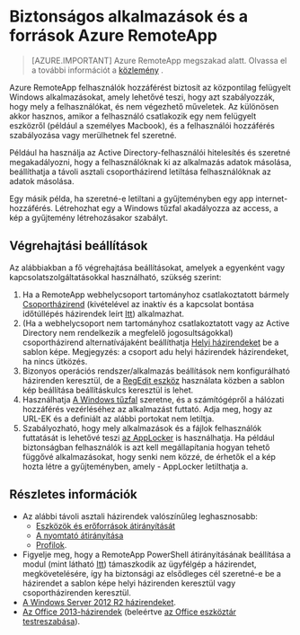 
<properties
    pageTitle="Alkalmazások és a források Azure RemoteApp biztonságos |} Microsoft Azure"
    description="Megtudhatja, hogy miként alkalmazások és az Azure RemoteApp források zárolása"
    services="remoteapp"
    documentationCenter=""
    authors="lizap"
    manager="mbaldwin" />

<tags
    ms.service="remoteapp"
    ms.workload="compute"
    ms.tgt_pltfrm="na"
    ms.devlang="na"
    ms.topic="article"
    ms.date="08/15/2016"
    ms.author="elizapo" />



# <a name="secure-apps-and-resources-in-azure-remoteapp"></a>Biztonságos alkalmazások és a források Azure RemoteApp

> [AZURE.IMPORTANT]
> Azure RemoteApp megszakad alatt. Olvassa el a további információt a [közlemény](https://go.microsoft.com/fwlink/?linkid=821148) .

Azure RemoteApp felhasználók hozzáférést biztosít az központilag felügyelt Windows alkalmazásokat, amely lehetővé teszi, hogy azt szabályozzák, hogy mely a felhasználókat, és nem végezhető műveletek.  Az különösen akkor hasznos, amikor a felhasználó csatlakozik egy nem felügyelt eszközről (például a személyes Macbook), és a felhasználói hozzáférés szabályozása vagy merülhetnek fel szeretné.

Például ha használja az Active Directory-felhasználói hitelesítés és szeretné megakadályozni, hogy a felhasználóknak ki az alkalmazás adatok másolása, beállíthatja a távoli asztali csoportházirend letiltása felhasználóknak az adatok másolása.

Egy másik példa, ha szeretné-e letiltani a gyűjteményben egy app internet-hozzáférés. Létrehozhat egy a Windows tűzfal akadályozza az access, a kép a gyűjtemény létrehozásakor szabályt.

## <a name="implementation-options"></a>Végrehajtási beállítások

  Az alábbiakban a fő végrehajtása beállításokat, amelyek a egyenként vagy kapcsolatszolgáltatásokkal használható, szükség szerint:

1.  Ha a RemoteApp webhelycsoport tartományhoz csatlakoztatott bármely [Csoportházirend](https://technet.microsoft.com/library/cc725828.aspx) (kivételével az inaktív és a kapcsolat bontása időtúllépés házirendek leírt [Itt](../azure-subscription-service-limits.md)) alkalmazhat.
2.  (Ha a webhelycsoport nem tartományhoz csatlakoztatott vagy az Active Directory nem rendelkezik a megfelelő jogosultságokkal) csoportházirend alternatívájaként beállíthatja [Helyi házirendeket](https://technet.microsoft.com/library/cc775702.aspx) be a sablon képe.  Megjegyzés: a csoport adu helyi házirendek házirendeket, ha nincs ütközés.
3.  Bizonyos operációs rendszer/alkalmazás beállítások nem konfigurálható házirenden keresztül, de a [RegEdit eszköz](./remoteapp-hybridtrouble.md) használata közben a sablon kép beállítása beállításkulcs keresztül is lehet.
4.  Használhatja [A Windows tűzfal](http://windows.microsoft.com/en-US/windows-8/Windows-Firewall-from-start-to-finish) szeretne, és a számítógépről a hálózati hozzáférés vezérléséhez az alkalmazást futtató. Adja meg, hogy az URL-EK és a definiált az alábbi portokat nem letiltja.
5.  Szabályozható, hogy mely alkalmazások és a fájlok felhasználók futtatását is lehetővé teszi [az AppLocker](https://technet.microsoft.com/library/hh831440.aspx) is használhatja. Ha például biztonságban felhasználók is azt kell megállapítania hogyan tehető függővé alkalmazásokat, hogy senki nem közzé, de érhetők el a kép hozta létre a gyűjteményben, amely - AppLocker letilthatja a.

## <a name="detailed-information"></a>Részletes információk

- Az alábbi távoli asztali házirendek valószínűleg leghasznosabb:
    - [Eszközök és erőforrások átirányítását](https://technet.microsoft.com/library/ee791794.aspx)
    - [A nyomtató átirányítása](https://technet.microsoft.com/library/ee791784.aspx)
    - [Profilok](https://technet.microsoft.com/library/ee791865.aspx).
- Figyelje meg, hogy a RemoteApp PowerShell átirányításának beállítása a modul (mint látható [Itt](./remoteapp-redirection.md)) támaszkodik az ügyfélgép a házirendet, megkövetelésére, így ha biztonsági az elsődleges cél szeretné-e be a házirendet a sablon képe helyi házirenden keresztül vagy csoportházirenden keresztül.
- [A Windows Server 2012 R2 házirendeket](https://technet.microsoft.com/library/hh831791.aspx).
- [Az Office 2013-házirendek](https://technet.microsoft.com/library/cc178969.aspx) (beleértve [az Office eszköztár testreszabása](https://technet.microsoft.com/library/cc179143.aspx)).
